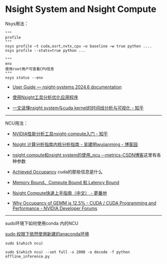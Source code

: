# Nsight System and Nsight Compute

Nsys用法：

```
"""
profile
"""
nsys profile –t cuda,osrt,nvtx,cpu –o baseline –w true python ....
nsys profile --stats=true python ...

"""
env
使用root用户可查看CPU信息
"""
nsys status --env
```

- [User Guide — nsight-systems 2024.6 documentation](https://docs.nvidia.com/nsight-systems/UserGuide/index.html)

- [使用Nsight工具分析优化应用程序](https://cloud.baidu.com/doc/GPU/s/el8mizux4)

- [一文读懂nsight system与cuda kernel的时间线分析与可视化 - 知乎](https://zhuanlan.zhihu.com/p/691307737)

---

NCU用法：

- [NVIDIA性能分析工具nsight-compute入门 - 知乎](https://zhuanlan.zhihu.com/p/662012270)
- [Nsight 计算分析指南内核分析指南 - 吴建明wujianming - 博客园](https://www.cnblogs.com/wujianming-110117/p/17725564.html) 
- [nsight compute和nsight system的使用\_ncu --metrics-CSDN博客](https://blog.csdn.net/weixin_43838785/article/details/122128452)这里有各种参数

- [Achieved Occupancy](https://docs.nvidia.com/nsight-visual-studio-edition/4.6/Content/Analysis/Report/CudaExperiments/KernelLevel/AchievedOccupancy.htm) cuda的那些信息是什么
- [Memory Bound、Compute Bound 和 Latency Bound](https://zhuanlan.zhihu.com/p/673957960)
- [Nsight Compute快速上手指南（中文） - 夢番地](https://www.androsheep.win/post/ncu/)
- [Why Occupancy of GEMM is 12.5% - CUDA / CUDA Programming and Performance - NVIDIA Developer Forums](https://forums.developer.nvidia.com/t/why-occupancy-of-gemm-is-12-5/237605/3)

---

sudo环境下如何使用conda 内的NCU

[sudo 权限下依然使用新建的anaconda环境](https://blog.csdn.net/u014447845/article/details/106780079)

```
sudo $(which ncu)

sudo $(which ncu) --set full -s 2000 -o decode -f python offline_inference.py
```





